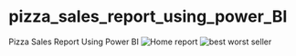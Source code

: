 # pizza_sales_report_using_power_BI
Pizza Sales Report Using Power BI
![Home report](https://github.com/arju10/pizza_sales_report_using_power_BI/assets/52301135/cb78232f-b7be-4971-a628-6022b9174020)
![best worst seller](https://github.com/arju10/pizza_sales_report_using_power_BI/assets/52301135/3e71282a-61f3-4184-b409-daa01eb6f4e4)
